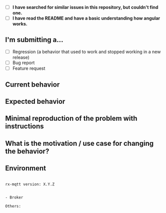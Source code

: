 <!--
PLEASE PROVIDE THE FOLLOWING INFORMATION.

ISSUESNOT FOLLOWING THE ISSUE TEMPLATE WILL BE CLOSED WITHOUT INVESTIGATION.
-->
- [ ] **I have searched for similar issues in this repository, but couldn't find one.**
- [ ] **I have read the README and have a basic understanding how angular works.**
## I'm submitting a...
<!-- Check one of the following options with "x" -->
- [ ] Regression (a behavior that used to work and stopped working in a new release)
- [ ] Bug report  <!-- Please search GitHub for a similar issue or PR before submitting -->
- [ ] Feature request

## Current behavior
<!-- Describe how the issue manifests. -->


## Expected behavior
<!-- Describe what the desired behavior would be. -->


## Minimal reproduction of the problem with instructions
<!--
For bug reports please provide a *MINIMAL DEMO* of the problem in a separated github repository.
Bug reports not having a reproduction will from now on immediately being closed!
-->

## What is the motivation / use case for changing the behavior?
<!-- Describe the motivation or the concrete use case. -->


## Environment

<pre><code>
rx-mqtt version: X.Y.Z
<!-- Check whether this is still an issue in the most recent rx-mqtt version -->

- Broker <!-- Hummingbird, HiveMQ, Mosquitto, etc. -->

Others:
<!-- Anything else relevant? -->
</code></pre>
